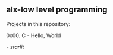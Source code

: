 ## alx-low level programming  
Projects in this repository:  
   
0x00. C - Hello, World   
   
*- starlit*
